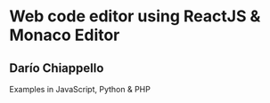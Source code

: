 # Web code editor using ReactJS & Monaco Editor
## Darío Chiappello

Examples in JavaScript, Python & PHP
